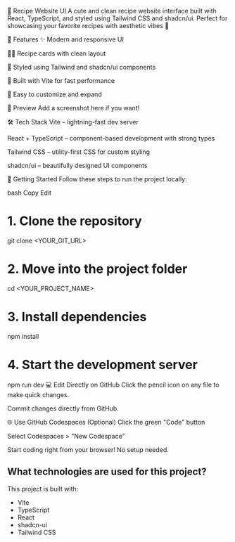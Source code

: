 🧁 Recipe Website UI
A cute and clean recipe website interface built with React, TypeScript, and styled using Tailwind CSS and shadcn/ui. Perfect for showcasing your favorite recipes with aesthetic vibes 💅

🌟 Features
✨ Modern and responsive UI

🧑‍🍳 Recipe cards with clean layout

🎨 Styled using Tailwind and shadcn/ui components

🚀 Built with Vite for fast performance

🔧 Easy to customize and expand

📸 Preview
Add a screenshot here if you want!

🛠️ Tech Stack
Vite – lightning-fast dev server

React + TypeScript – component-based development with strong types

Tailwind CSS – utility-first CSS for custom styling

shadcn/ui – beautifully designed UI components

🚀 Getting Started
Follow these steps to run the project locally:

bash
Copy
Edit
# 1. Clone the repository
git clone <YOUR_GIT_URL>

# 2. Move into the project folder
cd <YOUR_PROJECT_NAME>

# 3. Install dependencies
npm install

# 4. Start the development server
npm run dev
💻 Edit Directly on GitHub
Click the pencil icon on any file to make quick changes.

Commit changes directly from GitHub.

🌐 Use GitHub Codespaces (Optional)
Click the green "Code" button

Select Codespaces > "New Codespace"

Start coding right from your browser! No setup needed.

## What technologies are used for this project?

This project is built with:

- Vite
- TypeScript
- React
- shadcn-ui
- Tailwind CSS


